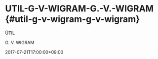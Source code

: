 # UTIL-G-V-WIGRAM-G.-V.-WIGRAM {#util-g-v-wigram-g-v-wigram}

ÚTIL

G. V. WIGRAM

2017-07-21T17:00:00+09:00